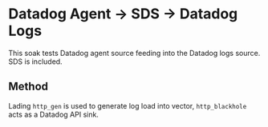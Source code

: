 # Datadog Agent -> SDS -> Datadog Logs

This soak tests Datadog agent source feeding into the Datadog logs source. SDS
is included.

## Method

Lading `http_gen` is used to generate log load into vector, `http_blackhole`
acts as a Datadog API sink.
